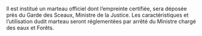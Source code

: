 Il est institué un marteau officiel dont l’empreinte certifiée, sera déposée près du Garde des Sceaux, Ministre de la Justice. Les caractéristiques et l’utilisation dudit marteau seront réglementées par arrêté du Ministre chargé des eaux et Forêts.